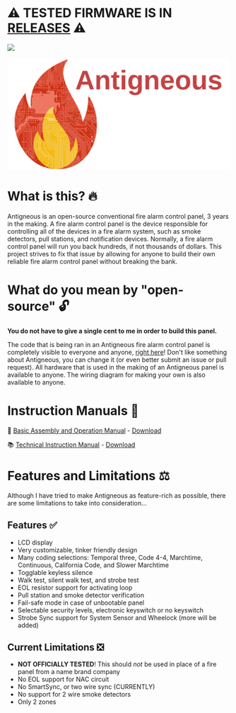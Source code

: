 # ⚠️ TESTED FIRMWARE IS IN [RELEASES](https://github.com/Lexzach/antigneous/releases) ⚠️

[![](https://dcbadge.vercel.app/api/server/fwqYtBrfqs)](https://discord.gg/fwqYtBrfqs)

![Icon](https://github.com/Lexzach/antigneous/blob/nightly-firmware/misc/gh_icon.png?raw=true)
# What is this? 🔥
Antigneous is an open-source conventional fire alarm control panel, 3 years in the making. A fire alarm control panel is the device responsible for controlling all of the devices in a fire alarm system, such as smoke detectors, pull stations, and notification devices. Normally, a fire alarm control panel will run you back hundreds, if not thousands of dollars. This project strives to fix that issue by allowing for anyone to build their own reliable fire alarm control panel without breaking the bank.

# What do you mean by "open-source" 🔓
**You do not have to give a single cent to me in order to build this panel.**

The code that is being ran in an Antigneous fire alarm control panel is completely visible to everyone and anyone, [right here](https://github.com/Lexzach/antigneous/blob/nightly-firmware/main/main.ino)! Don't like something about Antigneous, you can change it (or even better submit an issue or pull request). All hardware that is used in the making of an Antigneous panel is available to anyone. The wiring diagram for making your own is also available to anyone.

# Instruction Manuals 📄
📕 [Basic Assembly and Operation Manual](https://github.com/Lexzach/antigneous/blob/nightly-firmware/instructions/antigneous_instructions.pdf) - [Download](https://github.com/Lexzach/antigneous/raw/nightly-firmware/instructions/antigneous_instructions.pdf)

📚 [Technical Instruction Manual](https://github.com/Lexzach/antigneous/blob/nightly-firmware/instructions/antigneous_tech_instructions.pdf) - [Download](https://github.com/Lexzach/antigneous/raw/nightly-firmware/instructions/antigneous_tech_instructions.pdf)

# Features and Limitations ⚖️
Although I have tried to make Antigneous as feature-rich as possible, there are some limitations to take into consideration...

## Features ✅
- LCD display
- Very customizable, tinker friendly design
- Many coding selections: Temporal three, Code 4-4, Marchtime, Continuous, California Code, and Slower Marchtime
- Togglable keyless silence
- Walk test, silent walk test, and strobe test
- EOL resistor support for activating loop
- Pull station and smoke detector verification
- Fail-safe mode in case of unbootable panel
- Selectable security levels, electronic keyswitch or no keyswitch
- Strobe Sync support for System Sensor and Wheelock (more will be added)

## Current Limitations ❎
- **NOT OFFICIALLY TESTED**! This should *not* be used in place of a fire panel from a name brand company
- No EOL support for NAC circuit
- No SmartSync, or two wire sync (CURRENTLY)
- No support for 2 wire smoke detectors
- Only 2 zones

